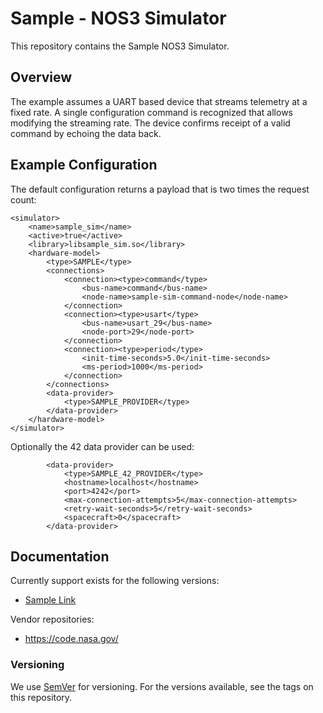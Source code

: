 # Sample - NOS3 Simulator

This repository contains the Sample NOS3 Simulator.

## Overview
The example assumes a UART based device that streams telemetry at a fixed rate.
A single configuration command is recognized that allows modifying the streaming rate.
The device confirms receipt of a valid command by echoing the data back.

## Example Configuration
The default configuration returns a payload that is two times the request count:
```
<simulator>
    <name>sample_sim</name>
    <active>true</active>
    <library>libsample_sim.so</library>
    <hardware-model>
        <type>SAMPLE</type>
        <connections>
            <connection><type>command</type>
                <bus-name>command</bus-name>
                <node-name>sample-sim-command-node</node-name>
            </connection>
            <connection><type>usart</type>
                <bus-name>usart_29</bus-name>
                <node-port>29</node-port>
            </connection>
            <connection><type>period</type>
                <init-time-seconds>5.0</init-time-seconds>
                <ms-period>1000</ms-period>
            </connection>
        </connections>
        <data-provider>
            <type>SAMPLE_PROVIDER</type>
        </data-provider>
    </hardware-model>
</simulator>
```

Optionally the 42 data provider can be used:
```
        <data-provider>
            <type>SAMPLE_42_PROVIDER</type>
            <hostname>localhost</hostname>
            <port>4242</port>
            <max-connection-attempts>5</max-connection-attempts>
            <retry-wait-seconds>5</retry-wait-seconds>
            <spacecraft>0</spacecraft>
        </data-provider>
```

## Documentation
Currently support exists for the following versions:
* [Sample Link](https://cfs.gsfc.nasa.gov/)

Vendor repositories: 
* https://code.nasa.gov/

### Versioning
We use [SemVer](http://semver.org/) for versioning. For the versions available, see the tags on this repository.

